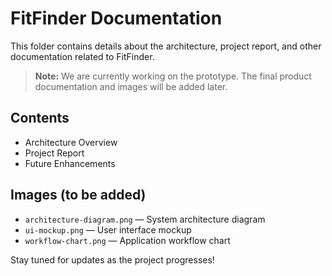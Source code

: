 # FitFinder Documentation

This folder contains details about the architecture, project report, and other documentation related to FitFinder.

> **Note:** We are currently working on the prototype. The final product documentation and images will be added later.

## Contents

- Architecture Overview
- Project Report
- Future Enhancements

## Images (to be added)

- `architecture-diagram.png` — System architecture diagram
- `ui-mockup.png` — User interface mockup
- `workflow-chart.png` — Application workflow chart

Stay tuned for updates as the project progresses!
